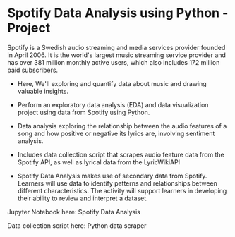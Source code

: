 # Spotify Data Analysis using Python - Project

Spotify is a Swedish audio streaming and media services provider founded in April 2006. It is the world's largest music streaming service provider and has over 381 million monthly active users, which also includes 172 million paid subscribers.

- Here, We'll exploring and quantify data about music and drawing valuable insights.

- Perform an exploratory data analysis (EDA) and data visualization project using data from Spotify using Python.

- Data analysis exploring the relationship between the audio features of a song and how positive or negative its lyrics are, involving sentiment analysis.

- Includes data collection script that scrapes audio feature data from the Spotify API, as well as lyrical data from the LyricWikiAPI

- Spotify Data Analysis makes use of secondary data from Spotify. Learners will use data to identify patterns and relationships between different characteristics. The activity will support learners in developing their ability to review and interpret a dataset. 

Jupyter Notebook here: Spotify Data Analysis

Data collection script here: Python data scraper

